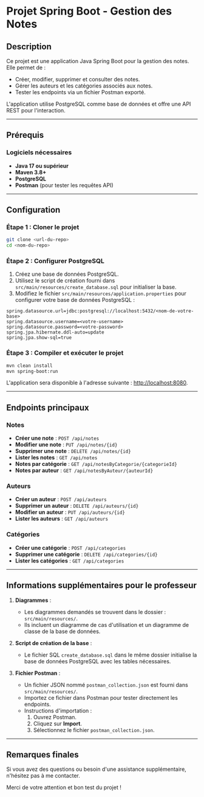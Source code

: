 # Projet Spring Boot - Gestion des Notes

## Description
Ce projet est une application Java Spring Boot pour la gestion des notes. Elle permet de :
- Créer, modifier, supprimer et consulter des notes.
- Gérer les auteurs et les catégories associés aux notes.
- Tester les endpoints via un fichier Postman exporté.

L'application utilise PostgreSQL comme base de données et offre une API REST pour l'interaction.

---

## Prérequis

### Logiciels nécessaires
- **Java 17 ou supérieur**
- **Maven 3.8+**
- **PostgreSQL**
- **Postman** (pour tester les requêtes API)

---

## Configuration

### Étape 1 : Cloner le projet
```bash
git clone <url-du-repo>
cd <nom-du-repo>
```

### Étape 2 : Configurer PostgreSQL
1. Créez une base de données PostgreSQL.
2. Utilisez le script de création fourni dans `src/main/resources/create_database.sql` pour initialiser la base.
3. Modifiez le fichier `src/main/resources/application.properties` pour configurer votre base de données PostgreSQL :

```properties
spring.datasource.url=jdbc:postgresql://localhost:5432/<nom-de-votre-base>
spring.datasource.username=<votre-username>
spring.datasource.password=<votre-password>
spring.jpa.hibernate.ddl-auto=update
spring.jpa.show-sql=true
```

### Étape 3 : Compiler et exécuter le projet
```bash
mvn clean install
mvn spring-boot:run
```

L'application sera disponible à l'adresse suivante : [http://localhost:8080](http://localhost:8080).

---

## Endpoints principaux

### Notes
- **Créer une note** : `POST /api/notes`
- **Modifier une note** : `PUT /api/notes/{id}`
- **Supprimer une note** : `DELETE /api/notes/{id}`
- **Lister les notes** : `GET /api/notes`
- **Notes par catégorie** : `GET /api/notesByCategorie/{categorieId}`
- **Notes par auteur** : `GET /api/notesByAuteur/{auteurId}`

### Auteurs
- **Créer un auteur** : `POST /api/auteurs`
- **Supprimer un auteur** : `DELETE /api/auteurs/{id}`
- **Modifier un auteur** : `PUT /api/auteurs/{id}`
- **Lister les auteurs** : `GET /api/auteurs`

### Catégories
- **Créer une catégorie** : `POST /api/categories`
- **Supprimer une catégorie** : `DELETE /api/categories/{id}`
- **Lister les catégories** : `GET /api/categories`

---

## Informations supplémentaires pour le professeur
1. **Diagrammes** :
   - Les diagrammes demandés se trouvent dans le dossier : `src/main/resources/`.
   - Ils incluent un diagramme de cas d'utilisation et un diagramme de classe de la base de données.

2. **Script de création de la base** :
   - Le fichier SQL `create_database.sql` dans le même dossier initialise la base de données PostgreSQL avec les tables nécessaires.

3. **Fichier Postman** :
   - Un fichier JSON nommé `postman_collection.json` est fourni dans `src/main/resources/`.
   - Importez ce fichier dans Postman pour tester directement les endpoints.
   - Instructions d'importation :
     1. Ouvrez Postman.
     2. Cliquez sur **Import**.
     3. Sélectionnez le fichier `postman_collection.json`.

---

## Remarques finales
Si vous avez des questions ou besoin d'une assistance supplémentaire, n'hésitez pas à me contacter.

Merci de votre attention et bon test du projet !

